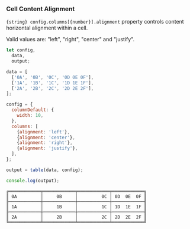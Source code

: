 ### Cell Content Alignment

`{string} config.columns[{number}].alignment` property controls content horizontal alignment within a cell.

Valid values are: "left", "right", "center" and "justify".

```js
let config,
  data,
  output;

data = [
  ['0A', '0B', '0C', '0D 0E 0F'],
  ['1A', '1B', '1C', '1D 1E 1F'],
  ['2A', '2B', '2C', '2D 2E 2F'],
];

config = {
  columnDefault: {
    width: 10,
  },
  columns: [
    {alignment: 'left'},
    {alignment: 'center'},
    {alignment: 'right'},
    {alignment: 'justify'},
  ],
};

output = table(data, config);

console.log(output);
```

```
╔════════════╤════════════╤════════════╤════════════╗
║ 0A         │     0B     │         0C │ 0D  0E  0F ║
╟────────────┼────────────┼────────────┼────────────╢
║ 1A         │     1B     │         1C │ 1D  1E  1F ║
╟────────────┼────────────┼────────────┼────────────╢
║ 2A         │     2B     │         2C │ 2D  2E  2F ║
╚════════════╧════════════╧════════════╧════════════╝
```
